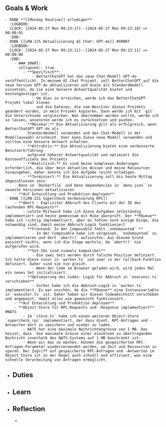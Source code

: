 ## Goals & Work
	- DONE **[[Monday Routine]] erledigen**
	  :LOGBOOK:
	  CLOCK: [2024-05-27 Mon 09:23:17]--[2024-05-27 Mon 09:23:18] =>  00:00:01
	  :END:
	- DONE [[LRN-225 Aktualisierung AI Chat: GPT-4o]] #SMART
	  :LOGBOOK:
	  CLOCK: [2024-05-27 Mon 09:23:11]--[2024-05-27 Mon 09:23:11] =>  00:00:00
	  :END:
		- ### SMART:
		  collapsed:: true
			- **Spezifisch**:
				- BetterChatGPT hat das neue Chat-Modell GPT-4o veröffentlicht. In meinem AI Chat Projekt, soll BetterChatGPT auf die neue Version GPT-4o aktualisieren und diese als Standardmodell einsetzen, da sie eine bessere Antwortqualität bietet und kostengünstiger ist.
				- Um dies zu erreichen, werde ich das BetterChatGPT-Projekt lokal klonen 
				  und die Dateien, die vom Besitzer dieses Projekts geändert wurden, in mein Projekt kopieren. Dann werde ich mit `git` die Unterschiede vergleichen. Was übernommen werden sollte, werde ich so lassen, ansonsten werde ich es zurücksetzen und pushen.
			- **Messbar:** Die Aktualisierung gilt als erfolgreich, wenn BetterChatGPT GPT-4o als 
			  Standardmodell verwendet und das Chat-Modell in der Modellauswahl erscheint. User kann diese neue Modell verwenden und sollten eine bessere Antwort erhalten.
			- **Attraktiv:** Die Aktualisierung bietet eine verbesserte Benutzererfahrung 
			  aufgrund höherer Antwortqualität und optimiert die Kosteneffizienz des Projekts
			- **Realitisch:** Es sind keine komplexen Änderungen erforderlich, die über mein aktuelles Wissen und meine Ressourcen hinausgehen, daher konnte ich die Aufgabe leicht erledigen.
			- **Terminiert:** Die Aktualisierung soll bis heute Mittag abgeschlossen sein
		- Deno in `Dockerfile` und Deno dependencies in `deno.json` in neueste Versionen aktualisieren
		- **Auf Entwicklung und Produktion deployen**
	- DONE [[LRN-221 Supercheck Verbesserung RPC]]
		- **Abort - Expliziter Abbruch des Clients mit der ID des laufenden RPC-Requests**
			- Letzte Mittwoch habe ich diese Aufgaben selbständig implementiert und heute gemeinsam mit Mike überprüft. Der **PQueue** habe ich richtig implementiert, aber es fehlen noch einige Dinge, die notwendig sind, damit meine Abbruch-Logik funktioniert
			- **Frontend: In der Composable fehlt `onUnmounted` **
				- In der Composable habe ich vergessen, `onUnmounted` zu implementieren und dort `abort()` aufzurufen. Aus diesem Grund passiert nichts, wenn ich die Stage wechsle, da `abort()` nie aufgerufen wird.
			- **Set-IDs sind niemals kompatibel**
				- Die zwei Sets werden durch falsche Position definiert. Ich hatte diese zuvor in `worker.ts` und zwar in der Callback-Funktion definiert. Daher sind sie nie gleich.
				- Wenn der Code im Browser geladen wird, wird jedes Mal ein neues Set initialisiert.
			- **Optimierung des Codes: Logik für Abbruch in `executor.ts` verschieben**
				- Vorher habe ich die Abbruch-Logik in `worker.ts` implementiert. Es war unschön, da die **PQueue** eine Instanzvariable in `executor.ts` ist. Daher haben wir diesen Codeabschnitt verschoben und angepasst, damit alles wie gewünscht funktioniert.
		- **Auf Entwicklung und Produktion deployen**
		- **Object-Store für RPC-Requests und -Response implementiert** #NATS
			- Im `store.ts` habe ich einen weiteren Object-Store `supercheck_rpc` implementiert, der dazu dient, RPC-Anfragen und -Antworten dort zu speichern und wieder zu laden.
			- NATS hat eine maximale Nachrichtengrösse von 1 MB. Das heisst, dass  die maximale Grösse einer einzelnen zu übertragenden Nachricht innerhalb des NATS-Systems auf 1 MB beschränkt ist.
			- Wenn wir das so machen, können die gespeicherten RPC-Anfragen-Parameter wiederverwendet werden, um Zeit und Ressourcen zu sparen. Der Zugriff auf gespeicherte RPC-Anfragen und -Antworten im Object Store ist in der Regel auch schnell und effizient, was eine schnelle Verarbeitung von Anfragen ermöglicht.
- ## Duties
- ## Learn
- ## Reflection
	-
